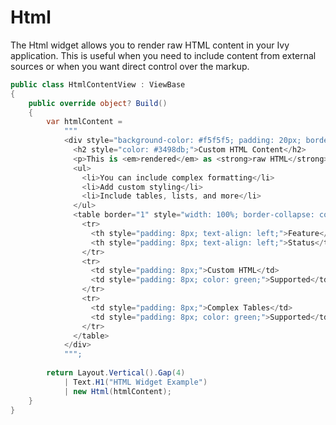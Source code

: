 # Html

The Html widget allows you to render raw HTML content in your Ivy application. This is useful when you need to include content from external sources or when you want direct control over the markup.

```csharp demo-tabs
public class HtmlContentView : ViewBase
{
    public override object? Build()
    {
        var htmlContent = 
            """
            <div style="background-color: #f5f5f5; padding: 20px; border-radius: 8px;">
              <h2 style="color: #3498db;">Custom HTML Content</h2>
              <p>This is <em>rendered</em> as <strong>raw HTML</strong> content.</p>
              <ul>
                <li>You can include complex formatting</li>
                <li>Add custom styling</li>
                <li>Include tables, lists, and more</li>
              </ul>
              <table border="1" style="width: 100%; border-collapse: collapse;">
                <tr>
                  <th style="padding: 8px; text-align: left;">Feature</th>
                  <th style="padding: 8px; text-align: left;">Status</th>
                </tr>
                <tr>
                  <td style="padding: 8px;">Custom HTML</td>
                  <td style="padding: 8px; color: green;">Supported</td>
                </tr>
                <tr>
                  <td style="padding: 8px;">Complex Tables</td>
                  <td style="padding: 8px; color: green;">Supported</td>
                </tr>
              </table>
            </div>
            """;
        
        return Layout.Vertical().Gap(4)
            | Text.H1("HTML Widget Example")
            | new Html(htmlContent);
    }
}
```

<WidgetDocs Type="Ivy.Html" ExtensionTypes="Ivy.HtmlExtensions" SourceUrl="https://github.com/Ivy-Interactive/Ivy-Framework/blob/main/Ivy/Widgets/Primitives/Html.cs"/> 